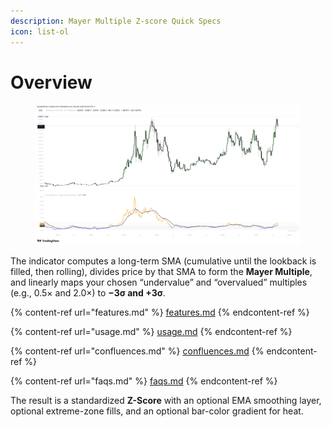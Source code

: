 ```yaml
---
description: Mayer Multiple Z-score Quick Specs
icon: list-ol
---
```


# Overview

<figure><img src="../../.gitbook/assets/docs-mayer-multiple-zscore-001.png" alt=""><figcaption></figcaption></figure>

The indicator computes a long-term SMA (cumulative until the lookback is filled, then rolling), divides price by that SMA to form the **Mayer Multiple**, and linearly maps your chosen “undervalue” and “overvalued” multiples (e.g., 0.5× and 2.0×) to **−3σ and +3σ**.&#x20;

{% content-ref url="features.md" %}
[features.md](features.md)
{% endcontent-ref %}

{% content-ref url="usage.md" %}
[usage.md](usage.md)
{% endcontent-ref %}

{% content-ref url="confluences.md" %}
[confluences.md](confluences.md)
{% endcontent-ref %}

{% content-ref url="faqs.md" %}
[faqs.md](faqs.md)
{% endcontent-ref %}

The result is a standardized **Z-Score** with an optional EMA smoothing layer, optional extreme-zone fills, and an optional bar-color gradient for heat.
